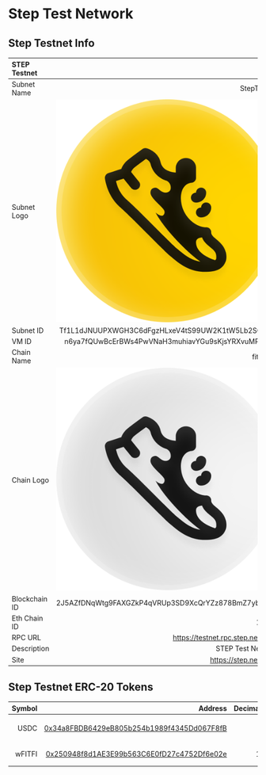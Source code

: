 # Step Test Network

## Step Testnet Info

| STEP Testnet          |                                                                                            |
| :-------------------- | ------------------------------------------------------------------------------------------:|
| Subnet Name           | StepTestnet                                                                                |
| Subnet Logo           | ![STEP Logo](../icons/step_logo_yellow.png)                                                |
| Subnet ID             | Tf1L1dJNUUPXWGH3C6dFgzHLxeV4tS99UW2K1tW5Lb2SQreQA                                          |
| VM ID                 | n6ya7fQUwBcErBWs4PwVNaH3muhiavYGu9sKjsYRXvuMPWgRF                                          |
| Chain Name            | fitfishoe                                                                                  |
| Chain Logo            | ![STEP Logo](../icons/step_logo_gray.png)                                                  |
| Blockchain ID         | 2J5AZfDNqWtg9FAXGZkP4qVRUp3SD9XcQrYZz878BmZ7ybpCN5                                         |
| Eth Chain ID          | 12345                                                                                      |
| RPC URL               | https://testnet.rpc.step.network/                                                          |
| Description           | STEP Test Network                                                                          |
| Site                  | https://step.network/                                                                      |

## Step Testnet ERC-20 Tokens

| Symbol    | Address   | Decimals  | Logo   |
| ---:      | ----:     | --:       | :----: |
| USDC      | [0x34a8FBDB6429eB805b254b1989f4345Dd067F8fB](https://testnet.stepscan.io/token/0x34a8FBDB6429eB805b254b1989f4345Dd067F8fB) | 6 | ![USDC Logo](https://raw.githubusercontent.com/Uniswap/assets/master/blockchains/ethereum/assets/0xA0b86991c6218b36c1d19D4a2e9Eb0cE3606eB48/logo.png) |
| wFITFI    | [0x250948f8d1AE3E99b563C6E0fD27c4752Df6e02e](https://testnet.stepscan.io/token/0x250948f8d1AE3E99b563C6E0fD27c4752Df6e02e/) | 18 | ![wFITFI Logo](../icons/step_logo_yellow.png) |
